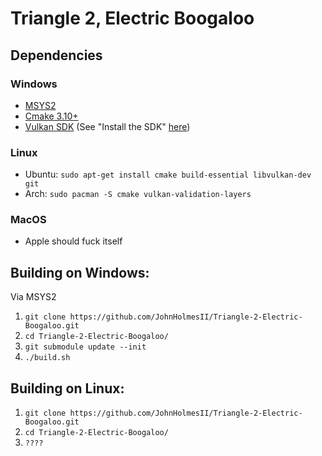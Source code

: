 Triangle 2, Electric Boogaloo
=====

## Dependencies

### Windows
* [MSYS2](http://www.msys2.org/)
* [Cmake 3.10+](https://www.cmake.org/download/)
* [Vulkan SDK](https://vulkan.lunarg.com/sdk/home) (See "Install the SDK" [here](https://vulkan.lunarg.com/doc/sdk/latest/windows/getting_started.html))

### Linux
* Ubuntu: `sudo apt-get install cmake build-essential libvulkan-dev git`
* Arch:   `sudo pacman -S cmake vulkan-validation-layers`

### MacOS
* Apple should fuck itself

## Building on Windows:

Via MSYS2

1) `git clone https://github.com/JohnHolmesII/Triangle-2-Electric-Boogaloo.git`
2) `cd Triangle-2-Electric-Boogaloo/`
3) `git submodule update --init`
4) `./build.sh`

## Building on Linux:

1) `git clone https://github.com/JohnHolmesII/Triangle-2-Electric-Boogaloo.git`
2) `cd Triangle-2-Electric-Boogaloo/`
3) `????`
